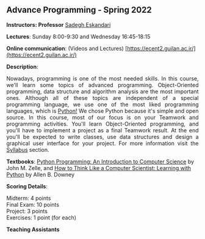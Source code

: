 ## Advance Programming - Spring 2022

**Instructors: Professor** [Sadegh Eskandari](https://sadegh28.github.io/eskandari) 

**Lectures**: Sunday 8:00-9:30 and Wednesday 16:45-18:15

**Online communication**: (Videos and Lectures) [https://ecent2.guilan.ac.ir/](https://ecent2.guilan.ac.ir/)

**Description**: 
<p align="justify">Nowadays, programming is one of the most needed skills. In this course, we'll learn some topics of advanced programming. Object-Oriented programming, data structure and algorithm analysis are the most important ones. Although all of these topics are independent of a special programming language, we use one of the most liked programming languages, which is <a  href="https://www.python.org/" target="_blank">Python!</a> We chose Python because it's simple and open source. In this course, most of our focus is on your Teamwork and programming activities. You'll learn Object-Oriented programming, and you'll have to implement a project as a final Teamwork result. At the end you'll be expected to write classes, use data structures and design a graphical user interface for your project. For more information visit the <a href="syllabus.md">Syllabus</a> section.</p>

**Textbooks**: [Python Programming: An Introduction to Computer Science](https://www.amazon.com/Python-Programming-Introduction-Computer-Science/dp/1590282752) by John M. Zelle, and [How to Think Like a Computer Scientist: Learning with Python](https://www.amazon.com/How-Think-Like-Computer-Scientist/dp/0971677506) by Allen B. Downey

**Scoring Details**: 
<p align='justify'>Midterm: 4 points<br>
Final Exam: 10 points<br>
Project: 3 points<br>
Exercises: 1 point (for each)
</p>

**Teaching Assistants**